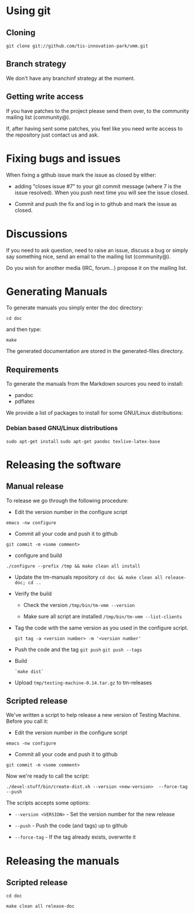 # Using git

## Cloning

`git clone git://github.com/tis-innovation-park/vmm.git`

## Branch strategy

We don't have any branchinf strategy at the moment.

## Getting write access

If you have patches to the project please send them over, to the
community mailing list (community@).

If, after having sent some patches, you feel like you need write
access to the repository just contact us and ask.

# Fixing bugs and issues

When fixing a github issue mark the issue as closed by either:

* adding "closes issue #7" to your git commit message (where 7 is the
  issue resolved). When you push next time you will see the issue closed.

* Commit and push the fix and log in to github and mark the issue as closed.

# Discussions

If you need to ask question, need to raise an issue, discuss a bug or
simply say something nice, send an email to the mailing list
(community@).

Do you wish for another media (IRC, forum...) propose it on the
mailing list.

# Generating Manuals

To generate manuals you simply enter the doc directory:

`cd doc`

and then type:

`make`

The generated documentation are stored in the generated-files directory.

## Requirements

To generate the manuals from the Markdown sources you need to install:

* pandoc 
* pdflatex

We provide a list of packages to install for some GNU/Linux
distributions:

### Debian based GNU/Linux distributions

`sudo apt-get install`
`sudo apt-get pandoc texlive-latex-base`

# Releasing the software

## Manual release 

To release we go through the following procedure:

* Edit the version number in the configure script

`emacs -nw configure`

* Commit all your code and push it to github

`git commit -m <some comment>`

* configure and build 

`./configure --prefix /tmp && make clean all install`

* Update the tm-manuals repository
`cd doc && make clean all release-doc; cd ..`

* Verify the build

     * Check the version
       `/tmp/bin/tm-vmm --version`

     * Make sure all script are installed
       `/tmp/bin/tm-vmm --list-clients`

* Tag the code with the same version as you used in the configure script.

     `git tag -a <version number> -m '<version number'`

* Push the code and the tag
     `git push`
     `git push --tags`

* Build 

      `make dist`

* Upload `tmp/testing-machine-0.14.tar.gz` to tm-releases

## Scripted release

We've written a script to help release a new version of Testing
Machine. Before you call it:

* Edit the version number in the configure script

`emacs -nw configure`

* Commit all your code and push it to github

`git commit -m <some comment>`

Now we're ready to call the script:

`./devel-stuff/bin/create-dist.sh --version <new-version>  --force-tag --push`

The scripts accepts some options:


* `--version <VERSION>` - Set the version number for the new release

* `--push` - Push the code (and tags) up to github

* `--force-tag` - If the tag already exists, overwrite it

# Releasing the manuals

## Scripted release 

`cd doc`

`make clean all release-doc`

